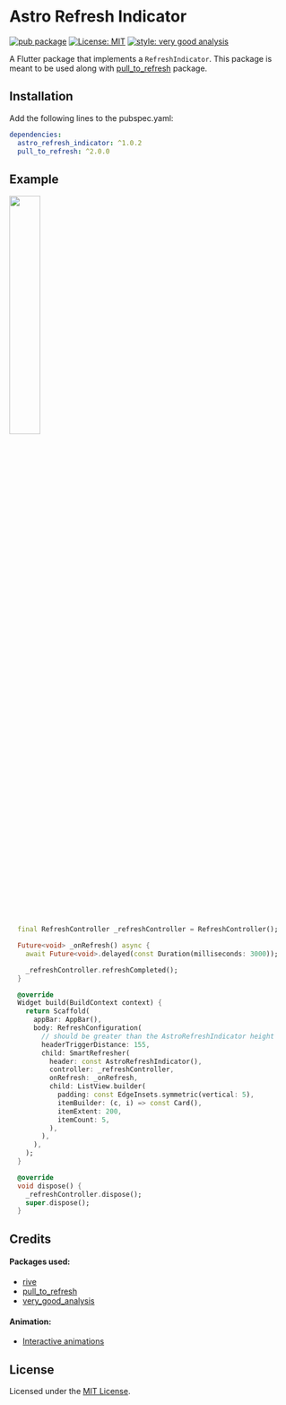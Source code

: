 
# Astro Refresh Indicator

[![pub package][pub_badge]][pub_badge_link]
[![License: MIT][license_badge]][license_link]
[![style: very good analysis][very_good_analysis_badge]][very_good_analysis_link]

A Flutter package that implements a `RefreshIndicator`. This package is meant to be used along with [pull_to_refresh][pull_to_refresh_link] package.

## Installation

Add the following lines to the pubspec.yaml:
```yaml
dependencies:
  astro_refresh_indicator: ^1.0.2
  pull_to_refresh: ^2.0.0
```

## Example

<img src="https://user-images.githubusercontent.com/39079821/131216193-ab5aad5d-bf3a-4297-9dc5-3439e9f979a1.gif" width="33%" height="33%"/>

```dart
  final RefreshController _refreshController = RefreshController();

  Future<void> _onRefresh() async {
    await Future<void>.delayed(const Duration(milliseconds: 3000));

    _refreshController.refreshCompleted();
  }

  @override
  Widget build(BuildContext context) {
    return Scaffold(
      appBar: AppBar(),
      body: RefreshConfiguration(
        // should be greater than the AstroRefreshIndicator height
        headerTriggerDistance: 155,
        child: SmartRefresher(
          header: const AstroRefreshIndicator(),
          controller: _refreshController,
          onRefresh: _onRefresh,
          child: ListView.builder(
            padding: const EdgeInsets.symmetric(vertical: 5),
            itemBuilder: (c, i) => const Card(),
            itemExtent: 200,
            itemCount: 5,
          ),
        ),
      ),
    );
  }

  @override
  void dispose() {
    _refreshController.dispose();
    super.dispose();
  }
```

## Credits

#### Packages used:
* [rive][rive_link]
* [pull_to_refresh][pull_to_refresh_link]
* [very_good_analysis][very_good_analysis_link]

#### Animation:
* [Interactive animations][animation_link]

## License 
Licensed under the [MIT License][license_link].

[pub_badge]: https://img.shields.io/pub/v/astro_refresh_indicator.svg
[pub_badge_link]: https://pub.dartlang.org/packages/astro_refresh_indicator
[license_badge]: https://img.shields.io/badge/license-MIT-blue.svg
[license_link]: https://opensource.org/licenses/MIT
[pull_to_refresh_link]: https://pub.dev/packages/pull_to_refresh
[rive_link]: https://pub.dev/packages/rive
[animation_link]: https://rive.app/community/516-982-interactive-animations/
[very_good_analysis_badge]: https://img.shields.io/badge/style-very_good_analysis-B22C89.svg
[very_good_analysis_link]: https://pub.dev/packages/very_good_analysis

